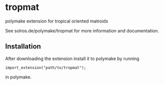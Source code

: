 tropmat
=======

polymake extension for tropical oriented matroids


See solros.de/polymake/tropmat for more information and documentation.


Installation
------

After downloading the extension install it to polymake by running

	import_extension("path/to/tropmat");

in polymake.
